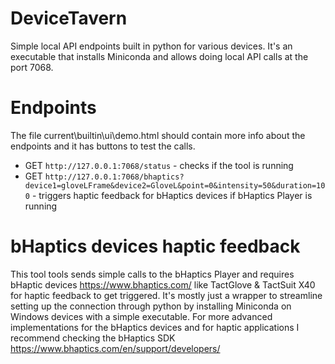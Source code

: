 # DeviceTavern
Simple local API endpoints built in python for various devices. It's an executable that installs Miniconda and allows doing local API calls at the port 7068.

# Endpoints
The file current\builtin\ui\demo.html should  contain more info about the endpoints and it has buttons to test the calls.

* GET ```http://127.0.0.1:7068/status``` - checks if the tool is running
* GET ```http://127.0.0.1:7068/bhaptics?device1=gloveLFrame&device2=GloveL&point=0&intensity=50&duration=100``` - triggers haptic feedback for bHaptics devices if bHaptics Player is running


# bHaptics devices haptic feedback

This tool tools sends simple calls to the bHaptics Player and requires bHaptic devices https://www.bhaptics.com/ like TactGlove & TactSuit X40 for haptic feedback to get triggered. It's mostly just a wrapper to streamline setting up the connection through python by installing Miniconda on Windows devices with a simple executable. For more advanced implementations for the bHaptics devices and for haptic applications I recommend checking the bHaptics SDK https://www.bhaptics.com/en/support/developers/ 
